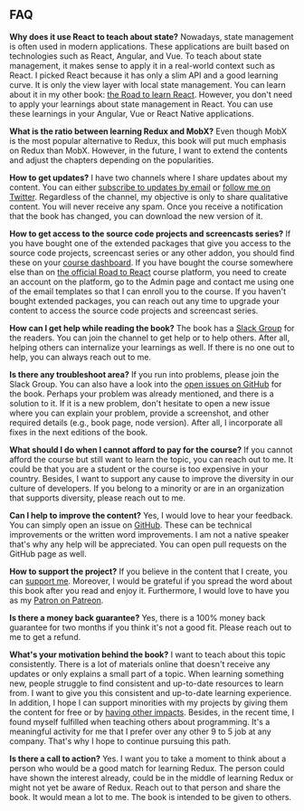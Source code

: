 ## FAQ

**Why does it use React to teach about state?** Nowadays, state management is often used in modern applications. These applications are built based on technologies such as React, Angular, and Vue. To teach about state management, it makes sense to apply it in a real-world context such as React. I picked React because it has only a slim API and a good learning curve. It is only the view layer with local state management. You can learn about it in my other book: [the Road to learn React](https://www.robinwieruch.de/the-road-to-learn-react/). However, you don't need to apply your learnings about state management in React. You can use these learnings in your Angular, Vue or React Native applications.

**What is the ratio between learning Redux and MobX?** Even though MobX is the most popular alternative to Redux, this book will put much emphasis on Redux than MobX. However, in the future, I want to extend the contents and adjust the chapters depending on the popularities.

**How to get updates?** I have two channels where I share updates about my content. You can either [subscribe to updates by email](https://www.getrevue.co/profile/rwieruch) or [follow me on Twitter](https://twitter.com/rwieruch). Regardless of the channel, my objective is only to share qualitative content. You will never receive any spam. Once you receive a notification that the book has changed, you can download the new version of it.

**How to get access to the source code projects and screencasts series?** If you have bought one of the extended packages that give you access to the source code projects, screencast series or any other addon, you should find these on your [course dashboard](https://roadtoreact.com/my-courses). If you have bought the course somewhere else than on [the official Road to React](https://roadtoreact.com) course platform, you need to create an account on the platform, go to the Admin page and contact me using one of the email templates so that I can enroll you to the course. If you haven't bought extended packages, you can reach out any time to upgrade your content to access the source code projects and screencast series.

**How can I get help while reading the book?** The book has a [Slack Group](https://slack-the-road-to-learn-react.wieruch.com/) for the readers. You can join the channel to get help or to help others. After all, helping others can internalize your learnings as well. If there is no one out to help, you can always reach out to me.

**Is there any troubleshoot area?** If you run into problems, please join the Slack Group. You can also have a look into the [open issues on GitHub](https://github.com/rwieruch/taming-the-state-in-react/issues) for the book. Perhaps your problem was already mentioned, and there is a solution to it. If it is a new problem, don't hesitate to open a new issue where you can explain your problem, provide a screenshot, and other required details (e.g., book page, node version). After all, I incorporate all fixes in the next editions of the book.

**What should I do when I cannot afford to pay for the course?** If you cannot afford the course but still want to learn the topic, you can reach out to me. It could be that you are a student or the course is too expensive in your country. Besides, I want to support any cause to improve the diversity in our culture of developers. If you belong to a minority or are in an organization that supports diversity, please reach out to me.

**Can I help to improve the content?** Yes, I would love to hear your feedback. You can simply open an issue on [GitHub](https://github.com/rwieruch/taming-the-state-in-react). These can be technical improvements or the written word improvements. I am not a native speaker that's why any help will be appreciated. You can open pull requests on the GitHub page as well.

**How to support the project?** If you believe in the content that I create, you can [support me](https://www.robinwieruch.de/about/). Moreover, I would be grateful if you spread the word about this book after you read and enjoy it. Furthermore, I would love to have you as my [Patron on Patreon](https://www.patreon.com/rwieruch).

**Is there a money back guarantee?** Yes, there is a 100% money back guarantee for two months if you think it's not a good fit. Please reach out to me to get a refund.

**What's your motivation behind the book?** I want to teach about this topic consistently. There is a lot of materials online that doesn't receive any updates or only explains a small part of a topic. When learning something new, people struggle to find consistent and up-to-date resources to learn from. I want to give you this consistent and up-to-date learning experience. In addition, I hope I can support minorities with my projects by giving them the content for free or by [having other impacts](https://www.robinwieruch.de/giving-back-by-learning-react/). Besides, in the recent time, I found myself fulfilled when teaching others about programming. It's a meaningful activity for me that I prefer over any other 9 to 5 job at any company. That's why I hope to continue pursuing this path.

**Is there a call to action?** Yes. I want you to take a moment to think about a person who would be a good match for learning Redux. The person could have shown the interest already, could be in the middle of learning Redux or might not yet be aware of Redux. Reach out to that person and share the book. It would mean a lot to me. The book is intended to be given to others.
